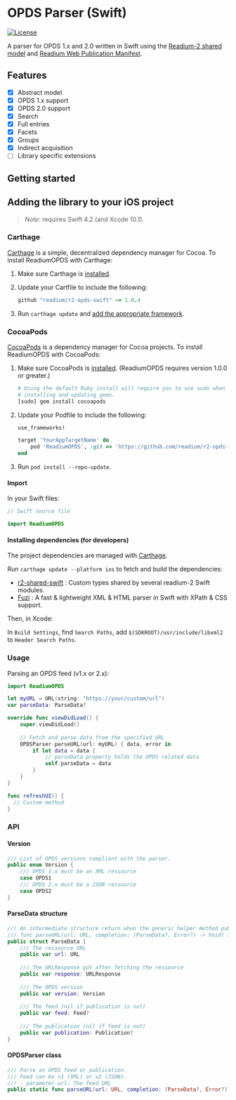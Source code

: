 # OPDS Parser (Swift)
[![License](https://img.shields.io/badge/License-BSD%203--Clause-blue.svg)](/LICENSE)

A parser for OPDS 1.x and 2.0 written in Swift using the [Readium-2 shared model](https://github.com/readium/r2-shared-swift) 
and [Readium Web Publication Manifest](https://github.com/readium/webpub-manifest).

## Features

- [x] Abstract model
- [x] OPDS 1.x support
- [x] OPDS 2.0 support
- [x] Search
- [x] Full entries
- [x] Facets
- [x] Groups
- [x] Indirect acquisition
- [ ] Library specific extensions

## Getting started

## Adding the library to your iOS project

> _Note:_ requires Swift 4.2 (and Xcode 10.1).

### Carthage

[Carthage][] is a simple, decentralized dependency manager for Cocoa. To
install ReadiumOPDS with Carthage:

 1. Make sure Carthage is [installed][Carthage Installation].

 2. Update your Cartfile to include the following:

    ```ruby
    github "readium/r2-opds-swift" ~> 1.0.4
    ```

 3. Run `carthage update` and
    [add the appropriate framework][Carthage Usage].


[Carthage]: https://github.com/Carthage/Carthage
[Carthage Installation]: https://github.com/Carthage/Carthage#installing-carthage
[Carthage Usage]: https://github.com/Carthage/Carthage#adding-frameworks-to-an-application


### CocoaPods

[CocoaPods][] is a dependency manager for Cocoa projects. To install
ReadiumOPDS with CocoaPods:

 1. Make sure CocoaPods is [installed][CocoaPods Installation]. (ReadiumOPDS
    requires version 1.0.0 or greater.)

    ```sh
    # Using the default Ruby install will require you to use sudo when
    # installing and updating gems.
    [sudo] gem install cocoapods
    ```

 2. Update your Podfile to include the following:

    ```ruby
    use_frameworks!

    target 'YourAppTargetName' do
        pod 'ReadiumOPDS', :git => 'https://github.com/readium/r2-opds-swift.git', '~> 1.0.4'
    end
    ```

 3. Run `pod install --repo-update`.

[CocoaPods]: https://cocoapods.org
[CocoaPods Installation]: https://guides.cocoapods.org/using/getting-started.html#getting-started


#### Import

In your Swift files:

```Swift
// Swift source file

import ReadiumOPDS
```

#### Installing dependencies (for developers)

The project dependencies are managed with [Carthage](https://github.com/Carthage/Carthage). 

Run `carthage update --platform ios` to fetch and build the dependencies:

  - [r2-shared-swift](https://github.com/readium/r2-shared-swift) : Custom types shared by several readium-2 Swift modules.
  - [Fuzi](https://github.com/cezheng/Fuzi) : A fast & lightweight XML & HTML parser in Swift with XPath & CSS support.

Then, in Xcode:

In `Build Settings`, find `Search Paths`, add `$(SDKROOT)/usr/include/libxml2` to `Header Search Paths`.

### Usage

Parsing an OPDS feed (v1.x or 2.x):

```Swift
import ReadiumOPDS

let myURL = URL(string: "https://your/custom/url")
var parseData: ParseData?

override func viewDidLoad() {
    super.viewDidLoad()
    
    // Fetch and parse data from the specified URL
    OPDSParser.parseURL(url: myURL) { data, error in
        if let data = data {
            // parseData property holds the OPDS related data
            self.parseData = data
        }
    }
}

func refreshUI() {
  // Custom method
}
```

### API

#### Version

```Swift
/// List of OPDS versions compliant with the parser.
public enum Version {
    /// OPDS 1.x must be an XML ressource
    case OPDS1
    /// OPDS 2.x must be a JSON ressource
    case OPDS2
}
```

#### ParseData structure

```Swift
/// An intermediate structure return when the generic helper method public static
/// func parseURL(url: URL, completion: (ParseData?, Error?) -> Void) from OPDSParser class is called.
public struct ParseData {
    /// The ressource URL
    public var url: URL
    
    /// The URLResponse got after fetching the ressource
    public var response: URLResponse
    
    /// The OPDS version
    public var version: Version
    
    /// The feed (nil if publication is not)
    public var feed: Feed?
    
    /// The publication (nil if feed is not)
    public var publication: Publication?
}
```

#### OPDSParser class

```Swift
/// Parse an OPDS feed or publication.
/// Feed can be v1 (XML) or v2 (JSON).
/// - parameter url: The feed URL
public static func parseURL(url: URL, completion: (ParseData?, Error?) -> Void)
```
